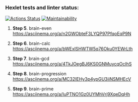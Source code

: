 ### Hexlet tests and linter status:
[![Actions Status](https://github.com/braimm/python-project-49/actions/workflows/hexlet-check.yml/badge.svg)](https://github.com/braimm/python-project-49/actions)
[![Maintainability](https://api.codeclimate.com/v1/badges/1a07882a81ba9400bf61/maintainability)](https://codeclimate.com/github/braimm/python-project-49/maintainability)

1. **Step 5**. brain-even
https://asciinema.org/a/n2GWObteF3LYQP97PfqoEqP9N   

2. **Step 6**. brain-calc
https://asciinema.org/a/bWExlSHWTW5q76Oku0YEWrLth

3. **Step 7**. brain-gcd
https://asciinema.org/a/4TkJOegBJ6KS0GNMuycqOclhS

4. **Step 8**. brain-progression
https://asciinema.org/a/MC32IEHy3p4ypGU3iiNSMHEcV

5. **Step 9**. brain-prime
https://asciinema.org/a/IuPTNO1Gz0UYMhVrj9XqeDqHh